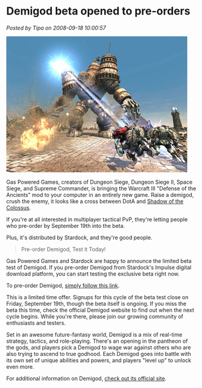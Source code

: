 # Demigod beta opened to pre-orders

*Posted by Tipa on 2008-09-18 10:00:57*

![](../../../uploads/2008/09/demigod.jpg "demigod")

Gas Powered Games, creators of Dungeon Siege, Dungeon Siege II, Space Siege, and Supreme Commander, is bringing the Warcraft III "Defense of the Ancients" mod to your computer in an entirely new game. Raise a demigod, crush the enemy, it looks like a cross between DotA and [Shadow of the Colossus](http://en.wikipedia.org/wiki/Shadow_of_the_Colossus).

If you're at all interested in multiplayer tactical PvP, they're letting people who pre-order by September 19th into the beta.

Plus, it's distributed by Stardock, and they're good people.


> Pre-order Demigod, Test it Today!

Gas Powered Games and Stardock are happy to announce the limited beta test of Demigod. If you pre-order Demigod from Stardock's Impulse digital download platform, you can start testing the exclusive beta right now.

To pre-order Demigod, [simply follow this link](http://www.demigodthegame.com/purchase.asp).

This is a limited time offer. Signups for this cycle of the beta test close on Friday, September 19th, though the beta itself is ongoing. If you miss the beta this time, check the official Demigod website to find out when the next cycle begins. While you're there, please join our growing community of enthusiasts and testers.

Set in an awesome future-fantasy world, Demigod is a mix of real-time strategy, tactics, and role-playing. There's an opening in the pantheon of the gods, and players pick a Demigod to wage war against others who are also trying to ascend to true godhood. Each Demigod
goes into battle with its own set of unique abilities and powers, and players "level up" to unlock even more.

For additional information on Demigod, [check out its official site](http://www.demigodthegame.com).



